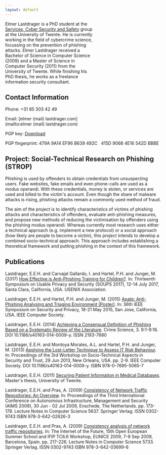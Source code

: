 ```yaml
---
layout: default
---
```


<div style="background-image: url('elmer.jpg'); height: 300px; width: 200px; float:right; margin-left: 10px; margin-bottom: 10px; margin-right: 10px; border-radius: 5px;-moz-border-radius: 5px;-webkit-border-radius: 5px;-khtml-border-radius: 5px;"> </div>

Elmer Lastdrager is a PhD student at the [Services, Cyber Security and Safety](http://scs.ewi.utwente.nl/) group at the University of Twente. He is currently working in the field of cybercrime science, focussing on the prevention of phishing attacks. Elmer Lastdrager received a Bachelor of Science in Computer Science (2009) and a Master of Science in Computer Security (2011) from the University of Twente. While finishing his PhD thesis, he works as a freelance information security consultant.

## Contact Information

Phone:	+31 85 303 42 49

Email:	[elmer (mail) lastdrager.com](mailto:elmer (mail) lastdrager.com)

PGP key:	[Download](pgpkey.asc)

PGP fingerprint: 479A 9A14 EF96 B639 492C &nbsp; 415D 9068 4E16 542D BBBE


## Project: Social-Technical Research on Phishing (STROP)

Phishing is used by offenders to obtain credentials from unsuspecting users. Fake websites, fake emails and even phone-calls are used as a modus operandi. With these credentials, money is stolen, or services are used and billed to the victim's account. Even though the share of malware attacks is rising, phishing attacks remain a commonly used method of fraud.

The aim of the project is to identify characteristics of victims of phishing attacks and characteristics of offenders, evaluate anti-phishing measures, and propose new methods of reducing the victimisation by offenders using the phishing modus operandi. Whereas currently most research uses either a technical approach (e.g. implement a new protocol) or a social approach (how likely are people to become a victim), this project intends to develop a combined socio-technical approach. This approach includes establishing a theoretical framework and putting phishing in the context of this framework.

## Publications

Lastdrager, E.E.H. and Carvajal Gallardo, I. and Hartel, P.H. and Junger, M. (2017)
[How Effective is Anti-Phishing Training for Children?](https://www.usenix.org/conference/soups2017/technical-sessions/presentation/lastdrager).
In: Thirteenth Symposium on Usable Privacy and Security (SOUPS 2017), 12-14 July 2017, Santa Clara, California, USA.
USENIX Association.

Lastdrager, E.E.H. and Hartel, P.H. and Junger, M. (2015)
[Apate: Anti-Phishing Analysing and Triaging Environment (Poster)](http://www.ieee-security.org/TC/SP2015/posters/paper_58.pdf).
In: 36th IEEE Symposium on Security and Privacy, 18-21 May 2015, San Jose, California, USA.
IEEE Computer Society.

Lastdrager, E.E.H. (2014) 
[Achieving a Consensual Definition of Phishing Based on a Systematic Review of the Literature](http://www.crimesciencejournal.com/content/3/1/9).
Crime Science, 3. 9:1-9:16.
DOI 10.1186/s40163-014-0009-y.
ISSN 2193-7680

Lastdrager, E.E.H. and Montoya Morales, A.L. and Hartel, P.H. and Junger, M. (2013)
[Applying the Lost-Letter Technique to Assess IT Risk Behaviour](http://dx.doi.org/10.1109/STAST.2013.15). 
In: Proceedings of the 3rd Workshop on Socio-Technical Aspects in Security and Trust, 29 Jun 2013, New Orleans, USA. pp. 2-9. IEEE Computer Society.
DOI 10.1186/s40163-014-0009-y.
ISBN 978-0-7695-5065-7

Lastdrager, E.E.H. (2011)
[Securing Patient Information in Medical Databases](http://eprints.eemcs.utwente.nl/20454/).
Master's thesis, University of Twente.

Lastdrager, E.E.H. and Pras, A. (2009)
[Consistency of Network Traffic Repositories: An Overview](http://dx.doi.org/10.1007/978-3-642-02627-0_15).
In: Proceedings of the Third International Conference on Autonomous Infrastructure, Management and Security (AIMS 2009), 30 Jun - 02 Jul 2009, Enschede, The Netherlands. 
pp. 173-178. 
Lecture Notes in Computer Science 5637.
Springer Verlag.
ISSN 0302-9743
ISBN 978-3-642-02626-3

Lastdrager, E.E.H. and Pras, A. (2009)
[Consistency analysis of network traffic repositories](http://dx.doi.org/10.1007/978-3-642-03700-9_23).
In: The Internet of the Future, 15th Open European Summer School and IFIP TC6.6 Workshop, EUNICE 2009, 7-9 Sep 2009, Barcelona, Spain. 
pp. 217-226.
Lecture Notes in Computer Science 5733.
Springer Verlag.
ISSN 0302-9743
ISBN 978-3-642-03699-6


